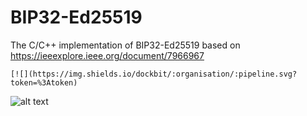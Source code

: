 # BIP32-Ed25519
The C/C++ implementation of BIP32-Ed25519 based on https://ieeexplore.ieee.org/document/7966967

	[![](https://img.shields.io/dockbit/:organisation/:pipeline.svg?token=%3Atoken)

![alt text](https://img.shields.io/travis/:user/:repo.svg)

